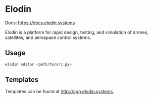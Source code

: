 # Elodin

Docs: https://docs.elodin.systems

Elodin is a platform for rapid design, testing, and simulation of drones, satellites, and aerospace control systems.

## Usage

```sh
elodin editor <path/to/src.py>
```

## Templates

Templates can be found at http://app.elodin.systems.
